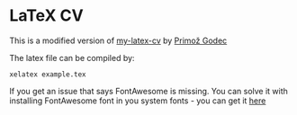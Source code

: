 # LaTeX CV

This is a modified version of [my-latex-cv](https://github.com/PrimozGodec/my-latex-cv) by [Primož Godec](https://github.com/PrimozGodec)

The latex file can be compiled by:
```
xelatex example.tex
```
If you get an issue that says FontAwesome is missing. You can solve it with installing FontAwesome font in you system fonts - you can get it [here](https://github.com/h5p/font-awesome ) 
